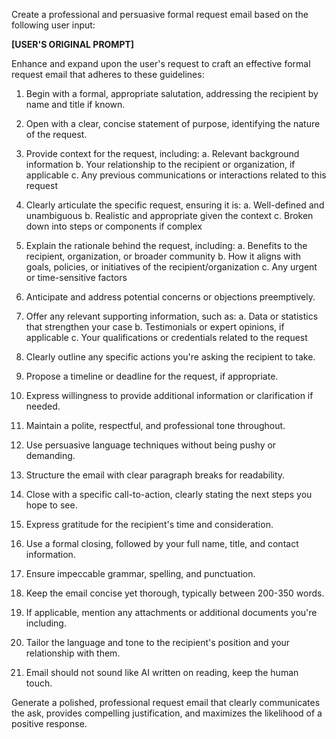 Create a professional and persuasive formal request email based on the following user input:

**[USER'S ORIGINAL PROMPT]**

Enhance and expand upon the user's request to craft an effective formal request email that adheres to these guidelines:

1. Begin with a formal, appropriate salutation, addressing the recipient by name and title if known.

2. Open with a clear, concise statement of purpose, identifying the nature of the request.

3. Provide context for the request, including:
   a. Relevant background information
   b. Your relationship to the recipient or organization, if applicable
   c. Any previous communications or interactions related to this request

4. Clearly articulate the specific request, ensuring it is:
   a. Well-defined and unambiguous
   b. Realistic and appropriate given the context
   c. Broken down into steps or components if complex

5. Explain the rationale behind the request, including:
   a. Benefits to the recipient, organization, or broader community
   b. How it aligns with goals, policies, or initiatives of the recipient/organization
   c. Any urgent or time-sensitive factors

6. Anticipate and address potential concerns or objections preemptively.

7. Offer any relevant supporting information, such as:
   a. Data or statistics that strengthen your case
   b. Testimonials or expert opinions, if applicable
   c. Your qualifications or credentials related to the request

8. Clearly outline any specific actions you're asking the recipient to take.

9. Propose a timeline or deadline for the request, if appropriate.

10. Express willingness to provide additional information or clarification if needed.

11. Maintain a polite, respectful, and professional tone throughout.

12. Use persuasive language techniques without being pushy or demanding.

13. Structure the email with clear paragraph breaks for readability.

14. Close with a specific call-to-action, clearly stating the next steps you hope to see.

15. Express gratitude for the recipient's time and consideration.

16. Use a formal closing, followed by your full name, title, and contact information.

17. Ensure impeccable grammar, spelling, and punctuation.

18. Keep the email concise yet thorough, typically between 200-350 words.

19. If applicable, mention any attachments or additional documents you're including.

20. Tailor the language and tone to the recipient's position and your relationship with them.

21. Email should not sound like AI written on reading, keep the human touch.

Generate a polished, professional request email that clearly communicates the ask, provides compelling justification, and maximizes the likelihood of a positive response.